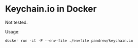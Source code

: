 # Keychain.io in Docker

Not tested.


Usage:
```
docker run -it -P --env-file ./envfile pandrew/keychain.io
```
